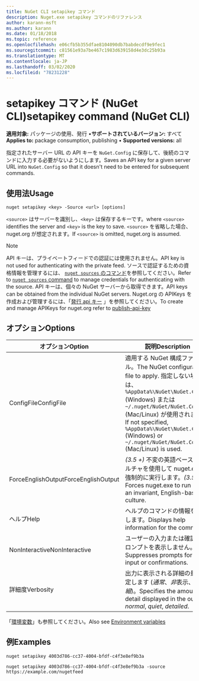 ```yaml
---
title: NuGet CLI setapikey コマンド
description: Nuget.exe setapikey コマンドのリファレンス
author: karann-msft
ms.author: karann
ms.date: 01/18/2018
ms.topic: reference
ms.openlocfilehash: e06cfb5b355dfae8104090db7babdecdf9e9fec1
ms.sourcegitcommit: c81561e93a7be467c1983d639158d4e3dc25b93a
ms.translationtype: MT
ms.contentlocale: ja-JP
ms.lasthandoff: 03/02/2020
ms.locfileid: "78231228"
---
```

# <a name="setapikey-command-nuget-cli"></a><span data-ttu-id="929a6-103">setapikey コマンド (NuGet CLI)</span><span class="sxs-lookup"><span data-stu-id="929a6-103">setapikey command (NuGet CLI)</span></span>

<span data-ttu-id="929a6-104">**適用対象:** パッケージの使用、発行 &bullet;**サポートされているバージョン:** すべて</span><span class="sxs-lookup"><span data-stu-id="929a6-104">**Applies to:** package consumption, publishing &bullet; **Supported versions:** all</span></span>

<span data-ttu-id="929a6-105">指定されたサーバー URL の API キーを `NuGet.Config` に保存して、後続のコマンドに入力する必要がないようにします。</span><span class="sxs-lookup"><span data-stu-id="929a6-105">Saves an API key for a given server URL into `NuGet.Config` so that it doesn't need to be entered for subsequent commands.</span></span>

## <a name="usage"></a><span data-ttu-id="929a6-106">使用法</span><span class="sxs-lookup"><span data-stu-id="929a6-106">Usage</span></span>

```cli
nuget setapikey <key> -Source <url> [options]
```

<span data-ttu-id="929a6-107">`<source>` はサーバーを識別し、`<key>` は保存するキーです。</span><span class="sxs-lookup"><span data-stu-id="929a6-107">where `<source>` identifies the server and `<key>` is the key to save.</span></span> <span data-ttu-id="929a6-108">`<source>` を省略した場合、nuget.org が想定されます。</span><span class="sxs-lookup"><span data-stu-id="929a6-108">If `<source>` is omitted, nuget.org is assumed.</span></span> 

> [!NOTE]
> <span data-ttu-id="929a6-109">API キーは、プライベートフィードでの認証には使用されません。</span><span class="sxs-lookup"><span data-stu-id="929a6-109">API key is not used for authenticating with the private feed.</span></span> <span data-ttu-id="929a6-110">ソースで認証するための資格情報を管理するには、 [`nuget sources` のコマンド](../cli-reference/cli-ref-sources.md)を参照してください。</span><span class="sxs-lookup"><span data-stu-id="929a6-110">Refer to [`nuget sources` command](../cli-reference/cli-ref-sources.md) to manage credentials for authenticating with the source.</span></span>
> <span data-ttu-id="929a6-111">API キーは、個々の NuGet サーバーから取得できます。</span><span class="sxs-lookup"><span data-stu-id="929a6-111">API keys can be obtained from the individual NuGet servers.</span></span> <span data-ttu-id="929a6-112">Nuget.org の APIKeys を作成および管理するには、「[発行 api キー](../../quickstart/includes/publish-api-key.md) 」を参照してください。</span><span class="sxs-lookup"><span data-stu-id="929a6-112">To create and manage APIKeys for nuget.org refer to [publish-api-key](../../quickstart/includes/publish-api-key.md)</span></span>

## <a name="options"></a><span data-ttu-id="929a6-113">オプション</span><span class="sxs-lookup"><span data-stu-id="929a6-113">Options</span></span>

| <span data-ttu-id="929a6-114">オプション</span><span class="sxs-lookup"><span data-stu-id="929a6-114">Option</span></span> | <span data-ttu-id="929a6-115">説明</span><span class="sxs-lookup"><span data-stu-id="929a6-115">Description</span></span> |
| --- | --- |
| <span data-ttu-id="929a6-116">ConfigFile</span><span class="sxs-lookup"><span data-stu-id="929a6-116">ConfigFile</span></span> | <span data-ttu-id="929a6-117">適用する NuGet 構成ファイル。</span><span class="sxs-lookup"><span data-stu-id="929a6-117">The NuGet configuration file to apply.</span></span> <span data-ttu-id="929a6-118">指定しない場合は、`%AppData%\NuGet\NuGet.Config` (Windows) または `~/.nuget/NuGet/NuGet.Config` (Mac/Linux) が使用されます。</span><span class="sxs-lookup"><span data-stu-id="929a6-118">If not specified, `%AppData%\NuGet\NuGet.Config` (Windows) or `~/.nuget/NuGet/NuGet.Config` (Mac/Linux) is used.</span></span>|
| <span data-ttu-id="929a6-119">ForceEnglishOutput</span><span class="sxs-lookup"><span data-stu-id="929a6-119">ForceEnglishOutput</span></span> | <span data-ttu-id="929a6-120">*(3.5 +)* 不変の英語ベースのカルチャを使用して nuget.exe を強制的に実行します。</span><span class="sxs-lookup"><span data-stu-id="929a6-120">*(3.5+)* Forces nuget.exe to run using an invariant, English-based culture.</span></span> |
| <span data-ttu-id="929a6-121">ヘルプ</span><span class="sxs-lookup"><span data-stu-id="929a6-121">Help</span></span> | <span data-ttu-id="929a6-122">ヘルプのコマンドの情報を表示します。</span><span class="sxs-lookup"><span data-stu-id="929a6-122">Displays help information for the command.</span></span> |
| <span data-ttu-id="929a6-123">NonInteractive</span><span class="sxs-lookup"><span data-stu-id="929a6-123">NonInteractive</span></span> | <span data-ttu-id="929a6-124">ユーザーの入力または確認のプロンプトを表示しません。</span><span class="sxs-lookup"><span data-stu-id="929a6-124">Suppresses prompts for user input or confirmations.</span></span> |
| <span data-ttu-id="929a6-125">詳細度</span><span class="sxs-lookup"><span data-stu-id="929a6-125">Verbosity</span></span> | <span data-ttu-id="929a6-126">出力に表示される詳細の量を指定します (*通常*、*非*表示、*詳細*)。</span><span class="sxs-lookup"><span data-stu-id="929a6-126">Specifies the amount of detail displayed in the output: *normal*, *quiet*, *detailed*.</span></span> |

<span data-ttu-id="929a6-127">「[環境変数](cli-ref-environment-variables.md)」も参照してください。</span><span class="sxs-lookup"><span data-stu-id="929a6-127">Also see [Environment variables](cli-ref-environment-variables.md)</span></span>

## <a name="examples"></a><span data-ttu-id="929a6-128">例</span><span class="sxs-lookup"><span data-stu-id="929a6-128">Examples</span></span>

```cli
nuget setapikey 4003d786-cc37-4004-bfdf-c4f3e8ef9b3a

nuget setapikey 4003d786-cc37-4004-bfdf-c4f3e8ef9b3a -source https://example.com/nugetfeed
```
